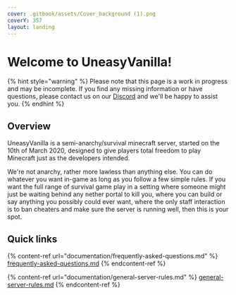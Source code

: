 ```yaml
---
cover: .gitbook/assets/Cover_background (1).png
coverY: 357
layout: landing
---
```


# Welcome to UneasyVanilla!

{% hint style="warning" %}
Please note that this page is a work in progress and may be incomplete. If you find any missing information or have questions, please contact us on our [Discord](https://discord.uneasyvanilla.com/) and we'll be happy to assist you.
{% endhint %}

## Overview

UneasyVanilla is a semi-anarchy/survival minecraft server, started on the 10th of March 2020, designed to give players total freedom to play Minecraft just as the developers intended.

We're not anarchy, rather more lawless than anything else. You can do whatever you want in-game as long as you follow a few simple rules. If you want the full range of survival game play in a setting where someone might just be waiting behind any nether portal to kill you, where you can build or say anything you possibly could ever want, where the only staff interaction is to ban cheaters and make sure the server is running well, then this is your spot.

## Quick links

{% content-ref url="documentation/frequently-asked-questions.md" %}
[frequently-asked-questions.md](documentation/frequently-asked-questions.md)
{% endcontent-ref %}

{% content-ref url="documentation/general-server-rules.md" %}
[general-server-rules.md](documentation/general-server-rules.md)
{% endcontent-ref %}

